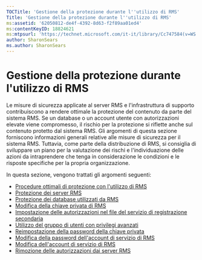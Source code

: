 ```yaml
---
TOCTitle: 'Gestione della protezione durante l''utilizzo di RMS'
Title: 'Gestione della protezione durante l''utilizzo di RMS'
ms:assetid: '62050812-de4f-4392-8d63-f2f89aa01ed4'
ms:contentKeyID: 18824621
ms:mtpsurl: 'https://technet.microsoft.com/it-it/library/Cc747584(v=WS.10)'
author: SharonSears
ms.author: SharonSears
---
```


Gestione della protezione durante l'utilizzo di RMS
===================================================

Le misure di sicurezza applicate al server RMS e l'infrastruttura di supporto contribuiscono a rendere ottimale la protezione del contenuto da parte del sistema RMS. Se un database o un account utente con autorizzazioni elevate viene compromesso, il rischio per la protezione si riflette anche sul contenuto protetto dal sistema RMS. Gli argomenti di questa sezione forniscono informazioni generali relative alle misure di sicurezza per il sistema RMS. Tuttavia, come parte della distribuzione di RMS, si consiglia di sviluppare un piano per la valutazione dei rischi e l'individuazione delle azioni da intraprendere che tenga in considerazione le condizioni e le risposte specifiche per la propria organizzazione.

In questa sezione, vengono trattati gli argomenti seguenti:

-   [Procedure ottimali di protezione con l'utilizzo di RMS](https://technet.microsoft.com/762037ce-9bee-4d89-bb14-7dd1c004dca3)
-   [Protezione dei server RMS](https://technet.microsoft.com/7e6c4d3a-6cfb-4e96-9dda-ead83f961a6e)
-   [Protezione dei database utilizzati da RMS](https://technet.microsoft.com/65802f9a-81bc-4398-968a-00c9b1dca2fa)
-   [Modifica della chiave privata di RMS](https://technet.microsoft.com/da32137e-394a-42b2-9552-ba20f4547c23)
-   [Impostazione delle autorizzazioni nel file del servizio di registrazione secondaria](https://technet.microsoft.com/737bb69b-fe26-4057-9569-e632f7bbf295)
-   [Utilizzo del gruppo di utenti con privilegi avanzati](https://technet.microsoft.com/0febcb3e-7124-4e51-971a-1013b928d33b)
-   [Reimpostazione della password della chiave privata](https://technet.microsoft.com/ceba927e-a7fd-4b06-bb70-5e5d9d6d099c)
-   [Modifica della password dell'account di servizio di RMS](https://technet.microsoft.com/435c9cef-b622-48b3-9d4d-4bf5cac7d52d)
-   [Modifica dell'account di servizio di RMS](https://technet.microsoft.com/f257d66d-b823-41e4-bcb7-7c90eb295238)
-   [Rimozione delle autorizzazioni dai server RMS](https://technet.microsoft.com/11badb02-62c1-455c-96b7-935bbcb496bc)
